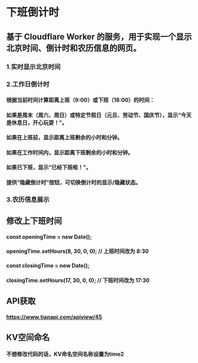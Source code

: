 # 下班倒计时
## 基于 Cloudflare Worker 的服务，用于实现一个显示北京时间、倒计时和农历信息的网页。
### 1.实时显示北京时间
### 2.工作日倒计时
#### 根据当前时间计算距离上班（9:00）或下班（18:00）的时间：
#### 如果是周末（周六、周日）或特定节假日（元旦、劳动节、国庆节），显示“今天是休息日，开心玩耍！”。
#### 如果在上班前，显示距离上班剩余的小时和分钟。
#### 如果在工作时间内，显示距离下班剩余的小时和分钟。
#### 如果已下班，显示“已经下班啦！”。
#### 提供“隐藏倒计时”按钮，可切换倒计时的显示/隐藏状态。
### 3.农历信息展示
## 修改上下班时间
#### const openingTime = new Date();
#### openingTime.setHours(8, 30, 0, 0); // 上班时间改为 8:30
#### const closingTime = new Date();
#### closingTime.setHours(17, 30, 0, 0); // 下班时间改为 17:30
## API获取
#### https://www.tianapi.com/apiview/45
## KV空间命名
#### 不想修改代码的话，KV命名空间名称设置为time2
